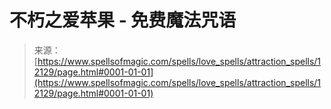 <!--yml

category: 未分类

date: 2024-06-12 18:49:36

-->

# 不朽之爱苹果 - 免费魔法咒语

> 来源：[https://www.spellsofmagic.com/spells/love_spells/attraction_spells/12129/page.html#0001-01-01](https://www.spellsofmagic.com/spells/love_spells/attraction_spells/12129/page.html#0001-01-01)
